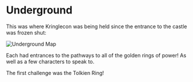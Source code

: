 # Underground

This was where Kringlecon was being held since the entrance to the castle was frozen shut:

![Underground Map](/img/underground/underground.png)

Each had entrances to the pathways to all of the golden rings of power! As well as a few characters to speak to.

The first challenge was the Tolkien Ring!